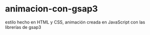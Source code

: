 # animacion-con-gsap3
estilo hecho en HTML y CSS, animación creada en JavaScript con las librerías de gsap3

